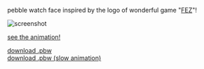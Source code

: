 pebble watch face inspired by the logo of wonderful game "[FEZ](http://fezgame.com/)"!

![screenshot](https://dl.dropboxusercontent.com/u/203504/pebble-fez.jpg)

[see the animation!](https://vine.co/v/bFYL3v2znB7 )

[download .pbw](https://www.dropbox.com/s/2ubhlxh48bxfy74/pebble-fez.pbw)  
[download .pbw (slow animation)](https://www.dropbox.com/s/84a7fhwfmjna8dd/pebble-fez-slow.pbw)
